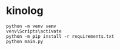 # kinolog
```
python -m venv venv
venv\Scripts\activate
python -m pip install -r requirements.txt
python main.py
```
